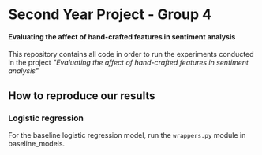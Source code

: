 # Second Year Project - Group 4

#### Evaluating the affect of hand-crafted features in sentiment analysis

This repository contains all code in order to run the experiments conducted in the project *"Evaluating the affect of hand-crafted features in sentiment analysis"*

## How to reproduce our results

### Logistic regression

For the baseline logistic regression model, run the `wrappers.py` module in baseline_models.
